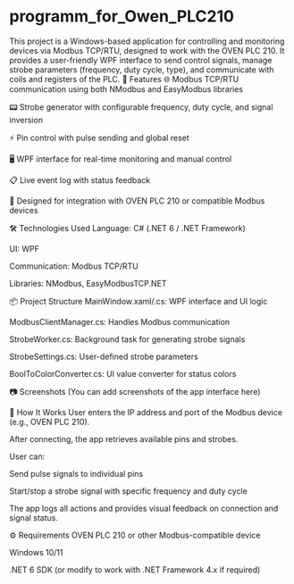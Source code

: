# programm_for_Owen_PLC210
This project is a Windows-based application for controlling and monitoring devices via Modbus TCP/RTU, designed to work with the OVEN PLC 210. It provides a user-friendly WPF interface to send control signals, manage strobe parameters (frequency, duty cycle, type), and communicate with coils and registers of the PLC.
🚀 Features
🌐 Modbus TCP/RTU communication using both NModbus and EasyModbus libraries

📟 Strobe generator with configurable frequency, duty cycle, and signal inversion

⚡ Pin control with pulse sending and global reset

🖥️ WPF interface for real-time monitoring and manual control

📋 Live event log with status feedback

🧪 Designed for integration with OVEN PLC 210 or compatible Modbus devices

🛠 Technologies Used
Language: C# (.NET 6 / .NET Framework)

UI: WPF

Communication: Modbus TCP/RTU

Libraries: NModbus, EasyModbusTCP.NET

📦 Project Structure
MainWindow.xaml/.cs: WPF interface and UI logic

ModbusClientManager.cs: Handles Modbus communication

StrobeWorker.cs: Background task for generating strobe signals

StrobeSettings.cs: User-defined strobe parameters

BoolToColorConverter.cs: UI value converter for status colors

📷 Screenshots
(You can add screenshots of the app interface here)

🧭 How It Works
User enters the IP address and port of the Modbus device (e.g., OVEN PLC 210).

After connecting, the app retrieves available pins and strobes.

User can:

Send pulse signals to individual pins

Start/stop a strobe signal with specific frequency and duty cycle

The app logs all actions and provides visual feedback on connection and signal status.

⚙️ Requirements
OVEN PLC 210 or other Modbus-compatible device

Windows 10/11

.NET 6 SDK (or modify to work with .NET Framework 4.x if required)
